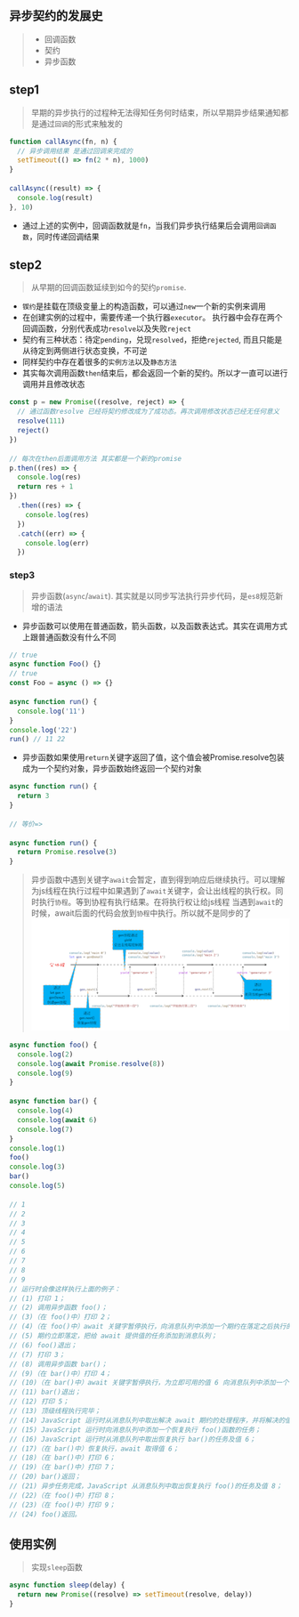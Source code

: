 ## 异步契约的发展史
> - 回调函数
> - 契约
> - 异步函数

## step1
> 早期的异步执行的过程种无法得知任务何时结束，所以早期异步结果通知都是通过`回调`的形式来触发的
```js
function callAsync(fn, n) {
  // 异步调用结果 是通过回调来完成的
  setTimeout(() => fn(2 * n), 1000)
}

callAsync((result) => {
  console.log(result)
}, 10)
```
- 通过上述的实例中，回调函数就是`fn`，当我们异步执行结果后会调用`回调函数`，同时传递回调结果

## step2
> 从早期的回调函数延续到如今的契约`promise`.
- `锲约`是挂载在顶级变量上的构造函数，可以通过`new`一个新的实例来调用
- 在创建实例的过程中，需要传递一个执行器`executor`。 执行器中会存在两个回调函数，分别代表成功`resolve`以及失败`reject`
- 契约有三种状态：待定`pending`，兑现`resolved`，拒绝`rejected`, 而且只能是从待定到两侧进行状态变换，不可逆
- 同样契约中存在着很多的`实例方法`以及`静态方法`
- 其实每次调用函数`then`结束后，都会返回一个新的契约。所以才一直可以进行调用并且修改状态
```js
const p = new Promise((resolve, reject) => {
  // 通过函数resolve 已经将契约修改成为了成功态。再次调用修改状态已经无任何意义
  resolve(111)
  reject()
})

// 每次在then后面调用方法 其实都是一个新的promise
p.then((res) => {
  console.log(res)
  return res + 1
})
  .then((res) => {
    console.log(res)
  })
  .catch((err) => {
    console.log(err)
  })
```

### step3
> 异步函数(`async`/`await`). 其实就是以同步写法执行异步代码，是`es8`规范新增的语法
- 异步函数可以使用在普通函数，箭头函数，以及函数表达式。其实在调用方式上跟普通函数没有什么不同
```js
// true
async function Foo() {}
// true
const Foo = async () => {}

async function run() {
  console.log('11')
}
console.log('22')
run() // 11 22
```

- 异步函数如果使用`return`关键字返回了值，这个值会被Promise.resolve包装成为一个契约对象，异步函数始终返回一个契约对象
```js
async function run() {
  return 3
}

// 等价=>

async function run() {
  return Promise.resolve(3)
}
```

> 异步函数中遇到关键字`await`会暂定，直到得到响应后继续执行。可以理解为js线程在执行过程中如果遇到了`await`关键字，会让出线程的执行权。同时执行`协程`。等到协程有执行结果。在将执行权让给js线程
> 当遇到`await`的时候，await后面的代码会放到`协程`中执行。所以就不是同步的了
![协程的执行过程](./images/5.png)

```js
async function foo() {
  console.log(2)
  console.log(await Promise.resolve(8))
  console.log(9)
}

async function bar() {
  console.log(4)
  console.log(await 6)
  console.log(7)
}
console.log(1)
foo()
console.log(3)
bar()
console.log(5)

// 1 
// 2 
// 3 
// 4 
// 5 
// 6 
// 7 
// 8 
// 9 
// 运行时会像这样执行上面的例子：
// (1) 打印 1；
// (2) 调用异步函数 foo()；
// (3)（在 foo()中）打印 2；
// (4)（在 foo()中）await 关键字暂停执行，向消息队列中添加一个期约在落定之后执行的任务；
// (5) 期约立即落定，把给 await 提供值的任务添加到消息队列；
// (6) foo()退出；
// (7) 打印 3；
// (8) 调用异步函数 bar()；
// (9)（在 bar()中）打印 4；
// (10)（在 bar()中）await 关键字暂停执行，为立即可用的值 6 向消息队列中添加一个任务；
// (11) bar()退出；
// (12) 打印 5；
// (13) 顶级线程执行完毕；
// (14) JavaScript 运行时从消息队列中取出解决 await 期约的处理程序，并将解决的值 8 提供给它；
// (15) JavaScript 运行时向消息队列中添加一个恢复执行 foo()函数的任务；
// (16) JavaScript 运行时从消息队列中取出恢复执行 bar()的任务及值 6；
// (17)（在 bar()中）恢复执行，await 取得值 6；
// (18)（在 bar()中）打印 6；
// (19)（在 bar()中）打印 7；
// (20) bar()返回；
// (21) 异步任务完成，JavaScript 从消息队列中取出恢复执行 foo()的任务及值 8；
// (22)（在 foo()中）打印 8；
// (23)（在 foo()中）打印 9；
// (24) foo()返回。
```

## 使用实例
> 实现`sleep`函数
```js
async function sleep(delay) {
  return new Promise((resolve) => setTimeout(resolve, delay))
}
```